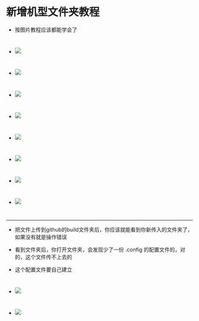 # 新增机型文件夹教程

- 按图片教程应该都能学会了

#
- <img src="https://github.com/kurumiess/OP_README/blob/master/doc/jlck0.png" />
#
- <img src="https://github.com/kurumiess/OP_README/blob/master/doc/jlck01.png" />
#
- <img src="https://github.com/kurumiess/OP_README/blob/master/doc/jlck2.png" />
#
- <img src="https://github.com/kurumiess/OP_README/blob/master/doc/jlck3.png" />
#
- <img src="https://github.com/kurumiess/OP_README/blob/master/doc/jlck40.png" />
#
- <img src="https://github.com/kurumiess/OP_README/blob/master/doc/jlck5.png" />
#
- <img src="https://github.com/kurumiess/OP_README/blob/master/doc/jlck6.png" />
#
- <img src="https://github.com/kurumiess/OP_README/blob/master/doc/jlck7.png" />
#
---
- 把文件上传到github的build文件夹后，你应该就能看到你新传入的文件夹了，如果没有就是操作错误

- 看到文件夹后，你打开文件夹，会发现少了一份 .config 的配置文件的，对的，这个文件传不上去的

- 这个配置文件要自己建立
#
- <img src="https://github.com/kurumiess/OP_README/blob/master/doc/jlck8.png" />
#
- <img src="https://github.com/kurumiess/OP_README/blob/master/doc/jlck09.png" />
